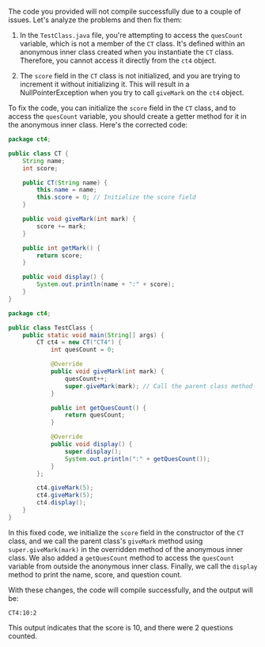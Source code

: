 The code you provided will not compile successfully due to a couple of issues. Let's analyze the problems and then fix them:

1. In the `TestClass.java` file, you're attempting to access the `quesCount` variable, which is not a member of the `CT` class. It's defined within an anonymous inner class created when you instantiate the `CT` class. Therefore, you cannot access it directly from the `ct4` object.

2. The `score` field in the `CT` class is not initialized, and you are trying to increment it without initializing it. This will result in a NullPointerException when you try to call `giveMark` on the `ct4` object.

To fix the code, you can initialize the `score` field in the `CT` class, and to access the `quesCount` variable, you should create a getter method for it in the anonymous inner class. Here's the corrected code:

```java
package ct4;

public class CT {
    String name;
    int score;

    public CT(String name) {
        this.name = name;
        this.score = 0; // Initialize the score field
    }

    public void giveMark(int mark) {
        score += mark;
    }

    public int getMark() {
        return score;
    }

    public void display() {
        System.out.println(name + ":" + score);
    }
}

package ct4;

public class TestClass {
    public static void main(String[] args) {
        CT ct4 = new CT("CT4") {
            int quesCount = 0;

            @Override
            public void giveMark(int mark) {
                quesCount++;
                super.giveMark(mark); // Call the parent class method
            }

            public int getQuesCount() {
                return quesCount;
            }

            @Override
            public void display() {
                super.display();
                System.out.println(":" + getQuesCount());
            }
        };

        ct4.giveMark(5);
        ct4.giveMark(5);
        ct4.display();
    }
}
```

In this fixed code, we initialize the `score` field in the constructor of the `CT` class, and we call the parent class's `giveMark` method using `super.giveMark(mark)` in the overridden method of the anonymous inner class. We also added a `getQuesCount` method to access the `quesCount` variable from outside the anonymous inner class. Finally, we call the `display` method to print the name, score, and question count.

With these changes, the code will compile successfully, and the output will be:

```
CT4:10:2
```

This output indicates that the score is 10, and there were 2 questions counted.